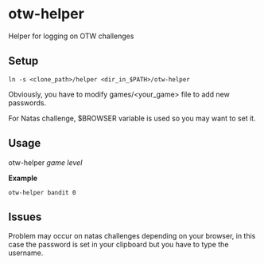 # otw-helper
Helper for logging on OTW challenges

## Setup
```
ln -s <clone_path>/helper <dir_in_$PATH>/otw-helper
```

Obviously, you have to modify games/<your_game> file to add new passwords.

For Natas challenge, $BROWSER variable is used so you may want to set it.

## Usage
otw-helper _game_ _level_

**Example**
```
otw-helper bandit 0
```

## Issues

Problem may occur on natas challenges depending on your browser, in this case the password is set in your clipboard but you have to type the username.
